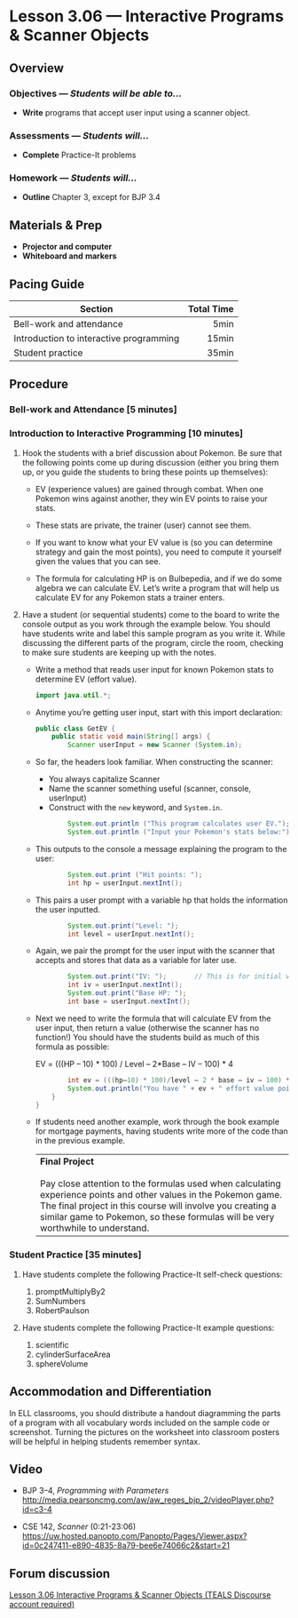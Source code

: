 Lesson 3.06 — Interactive Programs & Scanner Objects
====================================================================================================

Overview
--------
### Objectives — _Students will be able to…_
- **Write** programs that accept user input using a scanner object.

### Assessments — _Students will…_
- **Complete** Practice-It problems

### Homework — _Students will…_
- **Outline** Chapter 3, except for BJP 3.4


Materials & Prep
----------------
- **Projector and computer**
- **Whiteboard and** **markers**


Pacing Guide
------------
| Section                                 | Total Time |
|-----------------------------------------|-----------:|
| Bell-work and attendance                |       5min |
| Introduction to interactive programming |      15min |
| Student practice                        |      35min |


Procedure
---------

### Bell-work and Attendance \[5 minutes\]

### Introduction to Interactive Programming \[10 minutes\]

1. Hook the students with a brief discussion about Pokemon. Be sure that the following points come
   up during discussion (either you bring them up, or you guide the students to bring these points
   up themselves):

   - EV (experience values) are gained through combat. When one Pokemon wins against another, they
     win EV points to raise your stats.

   - These stats are private, the trainer (user) cannot see them.

   - If you want to know what your EV value is (so you can determine strategy and gain the most
     points), you need to compute it yourself given the values that you can see.

   - The formula for calculating HP is on Bulbepedia, and if we do some algebra we can calculate EV.
     Let’s write a program that will help us calculate EV for any Pokemon stats a trainer enters.

2. Have a student (or sequential students) come to the board to write the console output as you work
   through the example below. You should have students write and label this sample program as you
   write it. While discussing the different parts of the program, circle the room, checking to make
   sure students are keeping up with the notes.

   - Write a method that reads user input for known Pokemon stats to determine EV (effort value).

     ``` Java
     import java.util.*;
     ```

   - Anytime you’re getting user input, start with this import declaration:

     ``` Java
     public class GetEV {
         public static void main(String[] args) {
             Scanner userInput = new Scanner (System.in);
     ```

   - So far, the headers look familiar. When constructing the scanner:
     - You always capitalize Scanner
     - Name the scanner something useful (scanner, console, userInput)
     - Construct with the `new` keyword, and `System.in`.

     ``` Java
             System.out.println ("This program calculates user EV.");
             System.out.println ("Input your Pokemon's stats below:");
     ```

   - This outputs to the console a message explaining the program to the user:

     ``` Java
             System.out.print ("Hit points: ");
             int hp = userInput.nextInt();
     ```

   - This pairs a user prompt with a variable hp that holds the information the user inputted.

     ``` Java
             System.out.print("Level: ");
             int level = userInput.nextInt();
     ```

   - Again, we pair the prompt for the user input with the scanner that accepts and stores that data
     as a variable for later use.

     ``` Java
             System.out.print("IV: ");       // This is for initial value of the hit point stat.
             int iv = userInput.nextInt();
             System.out.print("Base HP: ");
             int base = userInput.nextInt();
     ```

   - Next we need to write the formula that will calculate EV from the user input, then return a
     value (otherwise the scanner has no function!) You should have the students build as much of
     this formula as possible:

     EV = (((HP – 10) * 100) / Level – 2*Base – IV – 100) * 4

     ``` Java
             int ev = (((hp–10) * 100)/level – 2 * base – iv – 100) * 4;
             System.out.println("You have " + ev + " effort value points for your HP stat.");
         }
     }
     ```

   - If students need another example, work through the book example for mortgage payments, having
     students write more of the code than in the previous example.
     
     <table>
   <tr>
      <td>
         <strong>Final Project</strong><br><br>
         Pay close attention to the formulas used when calculating experience points and other values in the Pokemon game. The final project in this course will involve you creating a similar game to Pokemon, so these formulas will be very worthwhile to understand.
      </td>
   </tr>
   </table>
         
### Student Practice \[35 minutes\]

1. Have students complete the following Practice-It self-check questions:
   1. promptMultiplyBy2
   2. SumNumbers
   3. RobertPaulson

2. Have students complete the following Practice-It example questions:
   1. scientific
   2. cylinderSurfaceArea
   3. sphereVolume


Accommodation and Differentiation
---------------------------------
In ELL classrooms, you should distribute a handout diagramming the parts of a program with all
vocabulary words included on the sample code or screenshot. Turning the pictures on the worksheet
into classroom posters will be helpful in helping students remember syntax.


Video
-----
- BJP 3–4, _Programming with Parameters_<br>
  <http://media.pearsoncmg.com/aw/aw_reges_bjp_2/videoPlayer.php?id=c3-4>

- CSE 142, _Scanner_ (0:21-23:06)<br>
  <https://uw.hosted.panopto.com/Panopto/Pages/Viewer.aspx?id=0c247411-e890-4835-8a79-bee6e74066c2&start=21>


Forum discussion
----------------
[Lesson 3.06 Interactive Programs & Scanner Objects (TEALS Discourse account required)](http://forums.tealsk12.org/c/unit-3/3-06-interactive-programs-scanner-objects)
